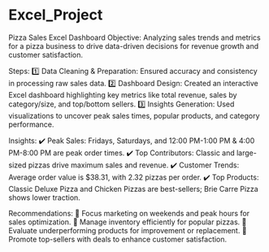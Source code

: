 # Excel_Project
Pizza Sales Excel Dashboard
Objective:
Analyzing sales trends and metrics for a pizza business to drive data-driven decisions for revenue growth and customer satisfaction.

Steps:
1️⃣ Data Cleaning & Preparation: Ensured accuracy and consistency in processing raw sales data.
2️⃣ Dashboard Design: Created an interactive Excel dashboard highlighting key metrics like total revenue, sales by category/size, and top/bottom sellers.
3️⃣ Insights Generation: Used visualizations to uncover peak sales times, popular products, and category performance.

Insights:
✔️ Peak Sales: Fridays, Saturdays, and 12:00 PM-1:00 PM & 4:00 PM-8:00 PM are peak order times.
✔️ Top Contributors: Classic and large-sized pizzas drive maximum sales and revenue.
✔️ Customer Trends: Average order value is $38.31, with 2.32 pizzas per order.
✔️ Top Products: Classic Deluxe Pizza and Chicken Pizzas are best-sellers; Brie Carre Pizza shows lower traction.

Recommendations:
🔹 Focus marketing on weekends and peak hours for sales optimization.
🔹 Manage inventory efficiently for popular pizzas.
🔹 Evaluate underperforming products for improvement or replacement.
🔹 Promote top-sellers with deals to enhance customer satisfaction.
